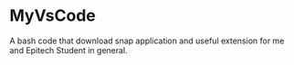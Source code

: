 # MyVsCode
A bash code that download snap application and useful extension for me and Epitech Student in general.
